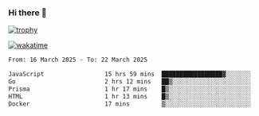 ### Hi there 👋

[![trophy](https://github-profile-trophy.vercel.app/?username=cxnky&theme=dracula)](https://github.com/ryo-ma/github-profile-trophy)

[![wakatime](https://wakatime.com/badge/user/1c39c599-5497-41b9-a5be-2c4676e7fd23.svg)](https://wakatime.com/@1c39c599-5497-41b9-a5be-2c4676e7fd23)
<!--START_SECTION:waka-->

```txt
From: 16 March 2025 - To: 22 March 2025

JavaScript                 15 hrs 59 mins  █████████████████▓░░░░░░░   70.33 %
Go                         2 hrs 12 mins   ██▒░░░░░░░░░░░░░░░░░░░░░░   09.70 %
Prisma                     1 hr 17 mins    █▒░░░░░░░░░░░░░░░░░░░░░░░   05.68 %
HTML                       1 hr 13 mins    █▒░░░░░░░░░░░░░░░░░░░░░░░   05.37 %
Docker                     17 mins         ▒░░░░░░░░░░░░░░░░░░░░░░░░   01.27 %
```

<!--END_SECTION:waka-->
